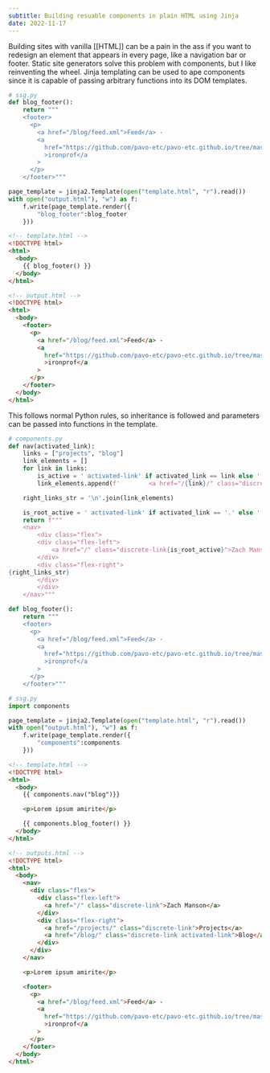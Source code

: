 ```yaml
---
subtitle: Building resuable components in plain HTML using Jinja
date: 2022-11-17
---
```

Building sites with vanilla [[HTML]] can be a pain in the ass if you want to redesign an element that appears in every page, like a navigation bar or footer. Static site generators solve this problem with components, but I like reinventing the wheel. Jinja templating can be used to ape components since it is capable of passing arbitrary functions into its DOM templates.

```python
# ssg.py
def blog_footer():
    return """
    <footer>
      <p>
        <a href="/blog/feed.xml">Feed</a> -
        <a
          href="https://github.com/pavo-etc/pavo-etc.github.io/tree/master/generator"
          >ironprof</a
        >
      </p>
    </footer>"""

page_template = jinja2.Template(open("template.html", "r").read())
with open("output.html"), "w") as f:
    f.write(page_template.render({
        "blog_footer":blog_footer
    }))
```

```html
<!-- template.html -->
<!DOCTYPE html>
<html>
  <body>
    {{ blog_footer() }}
  </body>
</html>
```

```html
<!-- output.html -->
<!DOCTYPE html>
<html>
  <body>
    <footer>
      <p>
        <a href="/blog/feed.xml">Feed</a> -
        <a
          href="https://github.com/pavo-etc/pavo-etc.github.io/tree/master/generator"
          >ironprof</a
        >
      </p>
    </footer>
  </body>
</html>
```

This follows normal Python rules, so inheritance is followed and parameters can be passed into functions in the template.

```python
# components.py
def nav(activated_link):
    links = ["projects", "blog"]
    link_elements = []
    for link in links:
        is_active = ' activated-link' if activated_link == link else ''
        link_elements.append(f'        <a href="/{link}/" class="discrete-link{is_active}">{link.capitalize()}</a>')

    right_links_str = '\n'.join(link_elements)

    is_root_active = ' activated-link' if activated_link == '.' else ''
    return f"""
    <nav>
        <div class="flex">
        <div class="flex-left">
            <a href="/" class="discrete-link{is_root_active}">Zach Manson</a>
        </div>
        <div class="flex-right">
{right_links_str}
        </div>
        </div>
    </nav>"""

def blog_footer():
    return """
    <footer>
      <p>
        <a href="/blog/feed.xml">Feed</a> -
        <a
          href="https://github.com/pavo-etc/pavo-etc.github.io/tree/master/generator"
          >ironprof</a
        >
      </p>
    </footer>"""
```

```python
# ssg.py
import components

page_template = jinja2.Template(open("template.html", "r").read())
with open("output.html"), "w") as f:
    f.write(page_template.render({
        "components":components
    }))
```

```html
<!-- template.html -->
<!DOCTYPE html>
<html>
  <body>
    {{ components.nav("blog")}}

    <p>Lorem ipsum amirite</p>

    {{ components.blog_footer() }}
  </body>
</html>
```

```html
<!-- outputs.html -->
<!DOCTYPE html>
<html>
  <body>
    <nav>
      <div class="flex">
        <div class="flex-left">
          <a href="/" class="discrete-link">Zach Manson</a>
        </div>
        <div class="flex-right">
          <a href="/projects/" class="discrete-link">Projects</a>
          <a href="/blog/" class="discrete-link activated-link">Blog</a>
        </div>
      </div>
    </nav>

    <p>Lorem ipsum amirite</p>

    <footer>
      <p>
        <a href="/blog/feed.xml">Feed</a> -
        <a
          href="https://github.com/pavo-etc/pavo-etc.github.io/tree/master/generator"
          >ironprof</a
        >
      </p>
    </footer>
  </body>
</html>
```
